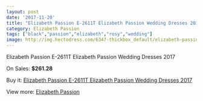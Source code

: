```yaml
---
layout: post
date: '2017-11-20'
title: "Elizabeth Passion E-2611T Elizabeth Passion Wedding Dresses 2017"
category: Elizabeth Passion
tags: ["black","passion","elizabeth","rosy","wedding"]
image: http://img.hectodress.com/6347-thickbox_default/elizabeth-passion-e-2611t-elizabeth-passion-wedding-dresses-2013.jpg
---
```

Elizabeth Passion E-2611T Elizabeth Passion Wedding Dresses 2017

On Sales: **$261.28**
<a href="https://www.hectodress.com/elizabeth-passion/3161-elizabeth-passion-e-2611t-elizabeth-passion-wedding-dresses-2013.html"><amp-img layout="responsive" width="600" height="600" src="//img.hectodress.com/6347-thickbox_default/elizabeth-passion-e-2611t-elizabeth-passion-wedding-dresses-2013.jpg" alt="Elizabeth Passion E-2611T Elizabeth Passion Wedding Dresses 2017 0" /></a>

Buy it: [Elizabeth Passion E-2611T Elizabeth Passion Wedding Dresses 2017](https://www.hectodress.com/elizabeth-passion/3161-elizabeth-passion-e-2611t-elizabeth-passion-wedding-dresses-2013.html "Elizabeth Passion E-2611T Elizabeth Passion Wedding Dresses 2017")

View more: [Elizabeth Passion](https://www.hectodress.com/53-elizabeth-passion "Elizabeth Passion")